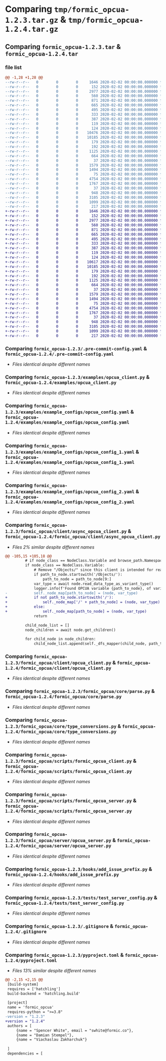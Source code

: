 # Comparing `tmp/formic_opcua-1.2.3.tar.gz` & `tmp/formic_opcua-1.2.4.tar.gz`

## Comparing `formic_opcua-1.2.3.tar` & `formic_opcua-1.2.4.tar`

### file list

```diff
@@ -1,28 +1,28 @@
--rw-r--r--   0        0        0     1646 2020-02-02 00:00:00.000000 formic_opcua-1.2.3/.pre-commit-config.yaml
--rw-r--r--   0        0        0      152 2020-02-02 00:00:00.000000 formic_opcua-1.2.3/README.md
--rw-r--r--   0        0        0     2977 2020-02-02 00:00:00.000000 formic_opcua-1.2.3/examples/opcua_client.py
--rw-r--r--   0        0        0      560 2020-02-02 00:00:00.000000 formic_opcua-1.2.3/examples/example_configs/opcua_config.yaml
--rw-r--r--   0        0        0      871 2020-02-02 00:00:00.000000 formic_opcua-1.2.3/examples/example_configs/opcua_config_1.yaml
--rw-r--r--   0        0        0      665 2020-02-02 00:00:00.000000 formic_opcua-1.2.3/examples/example_configs/opcua_config_2.yaml
--rw-r--r--   0        0        0      495 2020-02-02 00:00:00.000000 formic_opcua-1.2.3/examples/example_configs/opcua_config_3.yaml
--rw-r--r--   0        0        0      333 2020-02-02 00:00:00.000000 formic_opcua-1.2.3/examples/example_configs/opcua_config_4.yaml
--rw-r--r--   0        0        0      387 2020-02-02 00:00:00.000000 formic_opcua-1.2.3/examples/example_configs/opcua_config_5.yaml
--rw-r--r--   0        0        0      119 2020-02-02 00:00:00.000000 formic_opcua-1.2.3/formic_opcua/__init__.py
--rw-r--r--   0        0        0      124 2020-02-02 00:00:00.000000 formic_opcua-1.2.3/formic_opcua/client/__init__.py
--rw-r--r--   0        0        0    10476 2020-02-02 00:00:00.000000 formic_opcua-1.2.3/formic_opcua/client/async_opcua_client.py
--rw-r--r--   0        0        0    10185 2020-02-02 00:00:00.000000 formic_opcua-1.2.3/formic_opcua/client/opcua_client.py
--rw-r--r--   0        0        0      179 2020-02-02 00:00:00.000000 formic_opcua-1.2.3/formic_opcua/core/__init__.py
--rw-r--r--   0        0        0      192 2020-02-02 00:00:00.000000 formic_opcua-1.2.3/formic_opcua/core/exceptions.py
--rw-r--r--   0        0        0     1125 2020-02-02 00:00:00.000000 formic_opcua-1.2.3/formic_opcua/core/parse.py
--rw-r--r--   0        0        0      664 2020-02-02 00:00:00.000000 formic_opcua-1.2.3/formic_opcua/core/type_conversions.py
--rw-r--r--   0        0        0       37 2020-02-02 00:00:00.000000 formic_opcua-1.2.3/formic_opcua/scripts/__init__.py
--rw-r--r--   0        0        0     1579 2020-02-02 00:00:00.000000 formic_opcua-1.2.3/formic_opcua/scripts/formic_opcua_client.py
--rw-r--r--   0        0        0     1494 2020-02-02 00:00:00.000000 formic_opcua-1.2.3/formic_opcua/scripts/formic_opcua_server.py
--rw-r--r--   0        0        0       75 2020-02-02 00:00:00.000000 formic_opcua-1.2.3/formic_opcua/server/__init__.py
--rw-r--r--   0        0        0     4754 2020-02-02 00:00:00.000000 formic_opcua-1.2.3/formic_opcua/server/opcua_server.py
--rw-r--r--   0        0        0     1767 2020-02-02 00:00:00.000000 formic_opcua-1.2.3/hooks/add_issue_prefix.py
--rw-r--r--   0        0        0       37 2020-02-02 00:00:00.000000 formic_opcua-1.2.3/tests/__init__.py
--rw-r--r--   0        0        0      948 2020-02-02 00:00:00.000000 formic_opcua-1.2.3/tests/test_server_config.py
--rw-r--r--   0        0        0     3105 2020-02-02 00:00:00.000000 formic_opcua-1.2.3/.gitignore
--rw-r--r--   0        0        0     1099 2020-02-02 00:00:00.000000 formic_opcua-1.2.3/pyproject.toml
--rw-r--r--   0        0        0      217 2020-02-02 00:00:00.000000 formic_opcua-1.2.3/PKG-INFO
+-rw-r--r--   0        0        0     1646 2020-02-02 00:00:00.000000 formic_opcua-1.2.4/.pre-commit-config.yaml
+-rw-r--r--   0        0        0      152 2020-02-02 00:00:00.000000 formic_opcua-1.2.4/README.md
+-rw-r--r--   0        0        0     2977 2020-02-02 00:00:00.000000 formic_opcua-1.2.4/examples/opcua_client.py
+-rw-r--r--   0        0        0      560 2020-02-02 00:00:00.000000 formic_opcua-1.2.4/examples/example_configs/opcua_config.yaml
+-rw-r--r--   0        0        0      871 2020-02-02 00:00:00.000000 formic_opcua-1.2.4/examples/example_configs/opcua_config_1.yaml
+-rw-r--r--   0        0        0      665 2020-02-02 00:00:00.000000 formic_opcua-1.2.4/examples/example_configs/opcua_config_2.yaml
+-rw-r--r--   0        0        0      495 2020-02-02 00:00:00.000000 formic_opcua-1.2.4/examples/example_configs/opcua_config_3.yaml
+-rw-r--r--   0        0        0      333 2020-02-02 00:00:00.000000 formic_opcua-1.2.4/examples/example_configs/opcua_config_4.yaml
+-rw-r--r--   0        0        0      387 2020-02-02 00:00:00.000000 formic_opcua-1.2.4/examples/example_configs/opcua_config_5.yaml
+-rw-r--r--   0        0        0      119 2020-02-02 00:00:00.000000 formic_opcua-1.2.4/formic_opcua/__init__.py
+-rw-r--r--   0        0        0      124 2020-02-02 00:00:00.000000 formic_opcua-1.2.4/formic_opcua/client/__init__.py
+-rw-r--r--   0        0        0    10617 2020-02-02 00:00:00.000000 formic_opcua-1.2.4/formic_opcua/client/async_opcua_client.py
+-rw-r--r--   0        0        0    10185 2020-02-02 00:00:00.000000 formic_opcua-1.2.4/formic_opcua/client/opcua_client.py
+-rw-r--r--   0        0        0      179 2020-02-02 00:00:00.000000 formic_opcua-1.2.4/formic_opcua/core/__init__.py
+-rw-r--r--   0        0        0      192 2020-02-02 00:00:00.000000 formic_opcua-1.2.4/formic_opcua/core/exceptions.py
+-rw-r--r--   0        0        0     1125 2020-02-02 00:00:00.000000 formic_opcua-1.2.4/formic_opcua/core/parse.py
+-rw-r--r--   0        0        0      664 2020-02-02 00:00:00.000000 formic_opcua-1.2.4/formic_opcua/core/type_conversions.py
+-rw-r--r--   0        0        0       37 2020-02-02 00:00:00.000000 formic_opcua-1.2.4/formic_opcua/scripts/__init__.py
+-rw-r--r--   0        0        0     1579 2020-02-02 00:00:00.000000 formic_opcua-1.2.4/formic_opcua/scripts/formic_opcua_client.py
+-rw-r--r--   0        0        0     1494 2020-02-02 00:00:00.000000 formic_opcua-1.2.4/formic_opcua/scripts/formic_opcua_server.py
+-rw-r--r--   0        0        0       75 2020-02-02 00:00:00.000000 formic_opcua-1.2.4/formic_opcua/server/__init__.py
+-rw-r--r--   0        0        0     4754 2020-02-02 00:00:00.000000 formic_opcua-1.2.4/formic_opcua/server/opcua_server.py
+-rw-r--r--   0        0        0     1767 2020-02-02 00:00:00.000000 formic_opcua-1.2.4/hooks/add_issue_prefix.py
+-rw-r--r--   0        0        0       37 2020-02-02 00:00:00.000000 formic_opcua-1.2.4/tests/__init__.py
+-rw-r--r--   0        0        0      948 2020-02-02 00:00:00.000000 formic_opcua-1.2.4/tests/test_server_config.py
+-rw-r--r--   0        0        0     3105 2020-02-02 00:00:00.000000 formic_opcua-1.2.4/.gitignore
+-rw-r--r--   0        0        0     1099 2020-02-02 00:00:00.000000 formic_opcua-1.2.4/pyproject.toml
+-rw-r--r--   0        0        0      217 2020-02-02 00:00:00.000000 formic_opcua-1.2.4/PKG-INFO
```

### Comparing `formic_opcua-1.2.3/.pre-commit-config.yaml` & `formic_opcua-1.2.4/.pre-commit-config.yaml`

 * *Files identical despite different names*

### Comparing `formic_opcua-1.2.3/examples/opcua_client.py` & `formic_opcua-1.2.4/examples/opcua_client.py`

 * *Files identical despite different names*

### Comparing `formic_opcua-1.2.3/examples/example_configs/opcua_config.yaml` & `formic_opcua-1.2.4/examples/example_configs/opcua_config.yaml`

 * *Files identical despite different names*

### Comparing `formic_opcua-1.2.3/examples/example_configs/opcua_config_1.yaml` & `formic_opcua-1.2.4/examples/example_configs/opcua_config_1.yaml`

 * *Files identical despite different names*

### Comparing `formic_opcua-1.2.3/examples/example_configs/opcua_config_2.yaml` & `formic_opcua-1.2.4/examples/example_configs/opcua_config_2.yaml`

 * *Files identical despite different names*

### Comparing `formic_opcua-1.2.3/formic_opcua/client/async_opcua_client.py` & `formic_opcua-1.2.4/formic_opcua/client/async_opcua_client.py`

 * *Files 2% similar despite different names*

```diff
@@ -105,15 +105,18 @@
         # if node_class == NodeClass.Variable and browse_path.NamespaceIndex == self._idx:
         if node_class == NodeClass.Variable:
             # Remove "/Objects/" since this client is intended for reading only custom nodes
             if path_to_node.startswith('/Objects/'):
                 path_to_node = path_to_node[9:]
             var_type = await node.read_data_type_as_variant_type()
             logger.info(f'Found OPCUA variable {path_to_node}, of variant type {var_type}')
-            self._node_map[path_to_node] = (node, var_type)
+            if not path_to_node.startswith('/'):
+                self._node_map['/' + path_to_node] = (node, var_type)
+            else:
+                self._node_map[path_to_node] = (node, var_type)
             return
 
         child_node_list = []
         node_children = await node.get_children()
 
         for child_node in node_children:
             child_node_list.append(self._dfs_mapper(child_node, path_to_node))
```

### Comparing `formic_opcua-1.2.3/formic_opcua/client/opcua_client.py` & `formic_opcua-1.2.4/formic_opcua/client/opcua_client.py`

 * *Files identical despite different names*

### Comparing `formic_opcua-1.2.3/formic_opcua/core/parse.py` & `formic_opcua-1.2.4/formic_opcua/core/parse.py`

 * *Files identical despite different names*

### Comparing `formic_opcua-1.2.3/formic_opcua/core/type_conversions.py` & `formic_opcua-1.2.4/formic_opcua/core/type_conversions.py`

 * *Files identical despite different names*

### Comparing `formic_opcua-1.2.3/formic_opcua/scripts/formic_opcua_client.py` & `formic_opcua-1.2.4/formic_opcua/scripts/formic_opcua_client.py`

 * *Files identical despite different names*

### Comparing `formic_opcua-1.2.3/formic_opcua/scripts/formic_opcua_server.py` & `formic_opcua-1.2.4/formic_opcua/scripts/formic_opcua_server.py`

 * *Files identical despite different names*

### Comparing `formic_opcua-1.2.3/formic_opcua/server/opcua_server.py` & `formic_opcua-1.2.4/formic_opcua/server/opcua_server.py`

 * *Files identical despite different names*

### Comparing `formic_opcua-1.2.3/hooks/add_issue_prefix.py` & `formic_opcua-1.2.4/hooks/add_issue_prefix.py`

 * *Files identical despite different names*

### Comparing `formic_opcua-1.2.3/tests/test_server_config.py` & `formic_opcua-1.2.4/tests/test_server_config.py`

 * *Files identical despite different names*

### Comparing `formic_opcua-1.2.3/.gitignore` & `formic_opcua-1.2.4/.gitignore`

 * *Files identical despite different names*

### Comparing `formic_opcua-1.2.3/pyproject.toml` & `formic_opcua-1.2.4/pyproject.toml`

 * *Files 13% similar despite different names*

```diff
@@ -2,15 +2,15 @@
 [build-system]
 requires = ['hatchling']
 build-backend = 'hatchling.build'
 
 [project]
 name = 'formic_opcua'
 requires-python = ">=3.8"
-version = "1.2.3"
+version = "1.2.4"
 authors = [
     {name = "Spencer White", email = "swhite@formic.co"},
     {name = "Damian Stempel"},
     {name = "Viachaslau Zakharchuk"}
 
 ]
 dependencies = [
```

